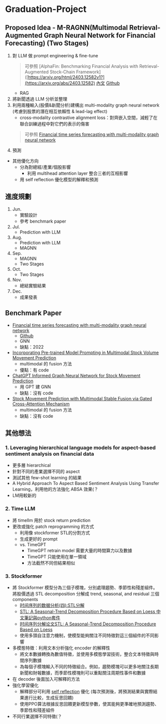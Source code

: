 # Graduation-Project
## Proposed Idea - M-RAGNN(Multimodal Retrieval-Augmented Graph Neural Network for Financial Forecasting) (Two Stages)
1. 對 LLM 做 prompt engineering & fine-tune
   > 可參照 [AlphaFin: Benchmarking Financial Analysis with Retrieval-Augmented Stock-Chain Framework]([https://arxiv.org/html/2403.12582v1?](https://arxiv.org/abs/2403.12582)
     > [內文](https://arxiv.org/html/2403.12582v1)
     > [Github](https://github.com/AlphaFin-proj/AlphaFin)
   * RAG
2. 將新聞透過 LLM 分析並整理
4. 利用兩種輸入(股價&新聞分析)建構出 multi-modality graph neural network (考慮到股票的潛在相互依賴性 & lead-lag effect)
   * cross-modality contrastive alignment loss：對齊嵌入空間，減輕了在聯合訓練過程中對它們的表示的傷害
   > 可參照 [Financial time series forecasting with multi-modality graph neural network](https://www.sciencedirect.com/science/article/pii/S003132032100399X)
6. 預測
* 其他優化方向
   * 分為對總經/產業/個股影響
      * 利用 multihead attention layer 整合三者的互相影響
   * 用 self reflection 優化模型的解釋和預測

## 進度規劃
1. Jun.
   * 實驗設計
   * 參考 benchmark paper
2. Jul.
   * Prediction with LLM
3. Aug.
   * Prediction with LLM
   * MAGNN
4. Sep.
   * MAGNN
   * Two Stages
5. Oct.
   * Two Stages
6. Nov.
   * 總結實驗結果
7. Dec.
   * 成果發表

## Benchmark Paper
* [Financial time series forecasting with multi-modality graph neural network](https://www.sciencedirect.com/science/article/pii/S003132032100399X)
  * [Github](https://github.com/finint/MAGNN)
  * GNN
  * 缺點：2022
* [Incorporating Pre-trained Model Prompting in Multimodal Stock Volume Movement Prediction](https://arxiv.org/abs/2309.05608)
  * multimodal 的 fusion 方法
  * 優點：有 code
* [ChatGPT Informed Graph Neural Network for Stock Movement Prediction](https://arxiv.org/abs/2306.03763)
  * 用 GPT 建 GNN
  * 缺點：沒有 code
* [Stock Movement Prediction with Multimodal Stable Fusion via Gated Cross-Attention Mechanism](https://arxiv.org/abs/2406.06594)
  * multimodal 的 fusion 方法
  * 缺點：沒有 code

## 其他想法  
### 1. Leveraging hierarchical language models for aspect-based sentiment analysis on financial data
  * 更多層 hierarchical
  * 針對不同的產業選擇不同的 aspect
  * 測試其他 few-shot learning 的結果
  * A Hybrid Approach To Aspect Based Sentiment Analysis Using Transfer Learning，利用他的方法強化 ABSA 效果(？
  * LM用較新的
### 2. Time LLM
  * 將 timellm 用於 stock return prediction
  * 更改或強化 patch reprogramming 的方式
    * 利用像 stockformer STL的分割方式
    * 生成更好的 prompt
    * vs. TimeGPT
      * TimeGPT retrain model 需要大量的時間算力以及數據
      * TimeGPT 只能使用在單一領域
      * 方法截然不同但結果相似
### 3. Stockformer
  * 將 Stockformer 模型分為三個子模塊，分別處理趨勢、季節性和殘差組件。將股價透過 STL decomposition 分解成 trend, seasonal, and residual 三個 components 
    * [时间序列的数据分析(四):STL分解](https://aitechtogether.com/python/59882.html)
    * [STL: A Seasonal-Trend Decomposition Procedure Based on Loess 中文筆記與python套件](https://medium.com/@a0922/stl-a-seasonal-trend-decomposition-procedure-based-on-loess-%E4%B8%AD%E6%96%87%E7%AD%86%E8%A8%98%E8%88%87python%E5%A5%97%E4%BB%B6-190228b9c700)
    * [时间序列分解论文STL: A Seasonal-Trend Decomposition Procedure Based on Loess](https://blog.csdn.net/qq_44384577/article/details/109222247)
    * 使用多頭自注意力機制，使模型能夠關注不同特徵對這三個組件的不同影響
  * 多模態特徵：利用文本分析強化 encoder 的解釋性
    * 將文本數據轉換為數值特徵，並使用多模態學習技術，整合文本特徵與時間序列數據
    * 為每個子模塊輸入不同的特徵組合。例如，趨勢模塊可以更多地關注長期新聞和財報數據，而季節性模塊則可以重點關注周期性事件和數據
  * 在 decoder 後面加入可解釋的方法
  * 強化學習優化
    * 解釋部分可利用 [self reflection](https://arxiv.org/abs/2303.11366) 優化 (每次預測後，將預測結果與實際結果進行比較，生成反思回饋)
    * 使用PPO算法根據反思回饋更新模型參數，使其能夠更準確地預測趨勢、季節性和殘差組件
  * 不同行業選擇不同特徵(？
